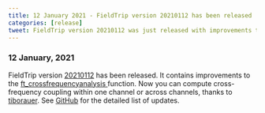 ```yaml
---
title: 12 January 2021 - FieldTrip version 20210112 has been released
categories: [release]
tweet: FieldTrip version 20210112 was just released with improvements to our cross-frequency coupling functions, thanks to @TiborAuer ! See http://www.fieldtriptoolbox.org/#12-january-2021 for more details.
---
```


### 12 January, 2021

FieldTrip version [20210112](http://github.com/fieldtrip/fieldtrip/releases/tag/20210112) has been released. It contains improvements to the [ft_crossfrequencyanalysis ](/reference/ft_crossfrequencyanalysis) function. Now you can compute cross-frequency coupling within one channel or across channels, thanks to [tiborauer](https://github.com/tiborauer). See [GitHub](https://github.com/fieldtrip/fieldtrip/compare/20201229...20210112) for the detailed list of updates.

